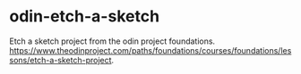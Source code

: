 # odin-etch-a-sketch

Etch a sketch project from the odin project foundations. https://www.theodinproject.com/paths/foundations/courses/foundations/lessons/etch-a-sketch-project.
